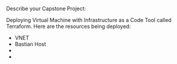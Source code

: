 Describe your Capstone Project:

Deploying Virtual Machine with Infrastructure as a Code Tool called Terraform. Here are the resources being deployed:
- VNET
- Bastian Host
- 
- 